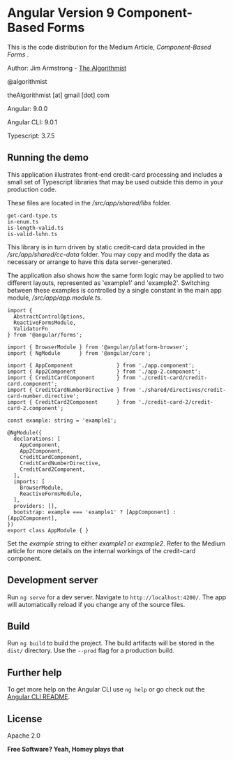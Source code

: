 # Angular Version 9 Component-Based Forms

This is the code distribution for the Medium Article, _Component-Based Forms_ .

Author:  Jim Armstrong - [The Algorithmist]

@algorithmist

theAlgorithmist [at] gmail [dot] com

Angular: 9.0.0

Angular CLI: 9.0.1

Typescript: 3.7.5

## Running the demo

This application illustrates front-end credit-card processing and includes a small set of Typescript libraries that may be used outside this demo in your production code.  

These files are located in the _/src/app/shared/libs_ folder.

```
get-card-type.ts
in-enum.ts
is-length-valid.ts
is-valid-luhn.ts
```

This library is in turn driven by static credit-card data provided in the _/src/app/shared/cc-data_ folder.  You may copy and modify the data as necessary or arrange to have this data server-generated.

The application also shows how the same form logic may be applied to two different layouts, represented as 'example1' and 'example2'.  Switching between these examples is controlled by a single constant in the main app module, _/src/app/app.module.ts_.


```
import {
  AbstractControlOptions, 
  ReactiveFormsModule, 
  ValidatorFn
} from '@angular/forms';

import { BrowserModule } from '@angular/platform-browser';
import { NgModule      } from '@angular/core';

import { AppComponent              } from './app.component';
import { App2Component             } from './app-2.component';
import { CreditCardComponent       } from './credit-card/credit-card.component';
import { CreditCardNumberDirective } from './shared/directives/credit-card-number.directive';
import { CreditCard2Component      } from './credit-card-2/credit-card-2.component';

const example: string = 'example1';

@NgModule({
  declarations: [
    AppComponent,
    App2Component,
    CreditCardComponent,
    CreditCardNumberDirective,
    CreditCard2Component,
  ],
  imports: [
    BrowserModule,
    ReactiveFormsModule,
  ],
  providers: [],
  bootstrap: example === 'example1' ? [AppComponent] : [App2Component],
})
export class AppModule { }
```

Set the _example_ string to either _example1_ or _example2_.  Refer to the Medium article for more details on the internal workings of the credit-card component.


## Development server

Run `ng serve` for a dev server. Navigate to `http://localhost:4200/`. The app will automatically reload if you change any of the source files.


## Build

Run `ng build` to build the project. The build artifacts will be stored in the `dist/` directory. Use the `--prod` flag for a production build.


## Further help

To get more help on the Angular CLI use `ng help` or go check out the [Angular CLI README](https://github.com/angular/angular-cli/blob/master/README.md).


License
----

Apache 2.0

**Free Software? Yeah, Homey plays that**

[//]: # (kudos http://stackoverflow.com/questions/4823468/store-comments-in-markdown-syntax)

[The Algorithmist]: <https://www.linkedin.com/in/jimarmstrong>
